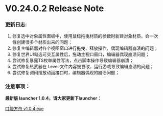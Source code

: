 # V0.24.0.2 Release Note

### 更新日志:

1. 修复选中对象属性面板中，使用鼠标拖曳材质的参数时新建对象材质，会一次性创建很多个材质出来的问题；
2. 修复主编辑器对各个视图窗口进行拖曳、释放操作，偶现编辑器崩溃的问题；
3. 修复世界UI勾选可交互属性后，拖动主视口窗口，编辑器偶现崩溃问题；
4. 尝试修复暴露TS枚举属性写法，点击脚本操作导致编辑器崩溃；
5. 尝试修复热武器在 Level 文件内容被篡改，运行游戏导致编辑崩溃的问题；
6. 尝试修复调用播放动画接口时，编辑器偶现的崩溃问题；



### **注意事项：**

**最新版 launcher 1.0.4，请大家更新下launcher：**


[口袋方舟 v1.0.4.exe](https://arkimg.ark.online/%E5%8F%A3%E8%A2%8B%E6%96%B9%E8%88%9F%20v1.0.4.exe)